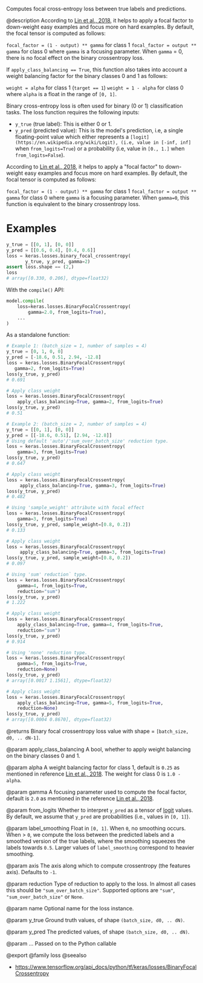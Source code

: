 Computes focal cross-entropy loss between true labels and predictions.

@description
According to [Lin et al., 2018](https://arxiv.org/pdf/1708.02002.pdf), it
helps to apply a focal factor to down-weight easy examples and focus more on
hard examples. By default, the focal tensor is computed as follows:

`focal_factor = (1 - output) ** gamma` for class 1
`focal_factor = output ** gamma` for class 0
where `gamma` is a focusing parameter. When `gamma` = 0, there is no focal
effect on the binary crossentropy loss.

If `apply_class_balancing == True`, this function also takes into account a
weight balancing factor for the binary classes 0 and 1 as follows:

`weight = alpha` for class 1 (`target == 1`)
`weight = 1 - alpha` for class 0
where `alpha` is a float in the range of `[0, 1]`.

Binary cross-entropy loss is often used for binary (0 or 1) classification
tasks. The loss function requires the following inputs:

- `y_true` (true label): This is either 0 or 1.
- `y_pred` (predicted value): This is the model's prediction, i.e, a single
    floating-point value which either represents a
    `[logit](https://en.wikipedia.org/wiki/Logit), (i.e, value in [-inf, inf]`
    when `from_logits=True`) or a probability (i.e, value in `[0., 1.]` when
    `from_logits=False`).

According to [Lin et al., 2018](https://arxiv.org/pdf/1708.02002.pdf), it
helps to apply a "focal factor" to down-weight easy examples and focus more
on hard examples. By default, the focal tensor is computed as follows:

`focal_factor = (1 - output) ** gamma` for class 1
`focal_factor = output ** gamma` for class 0
where `gamma` is a focusing parameter. When `gamma=0`, this function is
equivalent to the binary crossentropy loss.

# Examples
```python
y_true = [[0, 1], [0, 0]]
y_pred = [[0.6, 0.4], [0.4, 0.6]]
loss = keras.losses.binary_focal_crossentropy(
       y_true, y_pred, gamma=2)
assert loss.shape == (2,)
loss
# array([0.330, 0.206], dtype=float32)
```
With the `compile()` API:

```python
model.compile(
    loss=keras.losses.BinaryFocalCrossentropy(
        gamma=2.0, from_logits=True),
    ...
)
```

As a standalone function:

```python
# Example 1: (batch_size = 1, number of samples = 4)
y_true = [0, 1, 0, 0]
y_pred = [-18.6, 0.51, 2.94, -12.8]
loss = keras.losses.BinaryFocalCrossentropy(
   gamma=2, from_logits=True)
loss(y_true, y_pred)
# 0.691
```

```python
# Apply class weight
loss = keras.losses.BinaryFocalCrossentropy(
    apply_class_balancing=True, gamma=2, from_logits=True)
loss(y_true, y_pred)
# 0.51
```

```python
# Example 2: (batch_size = 2, number of samples = 4)
y_true = [[0, 1], [0, 0]]
y_pred = [[-18.6, 0.51], [2.94, -12.8]]
# Using default 'auto'/'sum_over_batch_size' reduction type.
loss = keras.losses.BinaryFocalCrossentropy(
    gamma=3, from_logits=True)
loss(y_true, y_pred)
# 0.647
```

```python
# Apply class weight
loss = keras.losses.BinaryFocalCrossentropy(
     apply_class_balancing=True, gamma=3, from_logits=True)
loss(y_true, y_pred)
# 0.482
```

```python
# Using 'sample_weight' attribute with focal effect
loss = keras.losses.BinaryFocalCrossentropy(
    gamma=3, from_logits=True)
loss(y_true, y_pred, sample_weight=[0.8, 0.2])
# 0.133
```

```python
# Apply class weight
loss = keras.losses.BinaryFocalCrossentropy(
     apply_class_balancing=True, gamma=3, from_logits=True)
loss(y_true, y_pred, sample_weight=[0.8, 0.2])
# 0.097
```

```python
# Using 'sum' reduction` type.
loss = keras.losses.BinaryFocalCrossentropy(
    gamma=4, from_logits=True,
    reduction="sum")
loss(y_true, y_pred)
# 1.222
```

```python
# Apply class weight
loss = keras.losses.BinaryFocalCrossentropy(
    apply_class_balancing=True, gamma=4, from_logits=True,
    reduction="sum")
loss(y_true, y_pred)
# 0.914
```

```python
# Using 'none' reduction type.
loss = keras.losses.BinaryFocalCrossentropy(
    gamma=5, from_logits=True,
    reduction=None)
loss(y_true, y_pred)
# array([0.0017 1.1561], dtype=float32)
```

```python
# Apply class weight
loss = keras.losses.BinaryFocalCrossentropy(
    apply_class_balancing=True, gamma=5, from_logits=True,
    reduction=None)
loss(y_true, y_pred)
# array([0.0004 0.8670], dtype=float32)
```

@returns
Binary focal crossentropy loss value
with shape = `[batch_size, d0, .. dN-1]`.

@param apply_class_balancing
A bool, whether to apply weight balancing on the
binary classes 0 and 1.

@param alpha
A weight balancing factor for class 1, default is `0.25` as
mentioned in reference [Lin et al., 2018](
https://arxiv.org/pdf/1708.02002.pdf).  The weight for class 0 is
`1.0 - alpha`.

@param gamma
A focusing parameter used to compute the focal factor, default is
`2.0` as mentioned in the reference
[Lin et al., 2018](https://arxiv.org/pdf/1708.02002.pdf).

@param from_logits
Whether to interpret `y_pred` as a tensor of
[logit](https://en.wikipedia.org/wiki/Logit) values. By default, we
assume that `y_pred` are probabilities (i.e., values in `[0, 1]`).

@param label_smoothing
Float in `[0, 1]`. When `0`, no smoothing occurs.
When > `0`, we compute the loss between the predicted labels
and a smoothed version of the true labels, where the smoothing
squeezes the labels towards `0.5`.
Larger values of `label_smoothing` correspond to heavier smoothing.

@param axis
The axis along which to compute crossentropy (the features axis).
Defaults to `-1`.

@param reduction
Type of reduction to apply to the loss. In almost all cases
this should be `"sum_over_batch_size"`.
Supported options are `"sum"`, `"sum_over_batch_size"` or `None`.

@param name
Optional name for the loss instance.

@param y_true
Ground truth values, of shape `(batch_size, d0, .. dN)`.

@param y_pred
The predicted values, of shape `(batch_size, d0, .. dN)`.

@param ...
Passed on to the Python callable

@export
@family loss
@seealso
+ <https://www.tensorflow.org/api_docs/python/tf/keras/losses/BinaryFocalCrossentropy>

